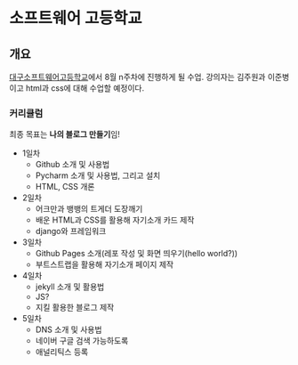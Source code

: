 # 소프트웨어 고등학교

## 개요
[대구소프트웨어고등학교](http://www.dgsw.hs.kr/)에서 8월 n주차에 진행하게 될  수업. 강의자는 김주원과 이준병이고 html과 css에 대해 수업할 예정이다.

### 커리큘럼
최종 목표는 **나의 블로그 만들기**임!
+ 1일차
    - Github 소개 및 사용법
    - Pycharm 소개 및 사용법, 그리고 설치
    - HTML, CSS 개론
+ 2일차
    - 어크만과 뱅뱅의 트게더 도장깨기
    - 배운 HTML과 CSS를 활용해 자기소개 카드 제작
    - django와 프레임워크 
+ 3일차
    - Github Pages 소개(레포 작성 및 화면 띄우기(hello world?))
    - 부트스트랩을 활용해 자기소개 페이지 제작
+ 4일차
    - jekyll 소개 및 활용법
    - JS?
    - 지킬 활용한 블로그 제작
+ 5일차
    - DNS 소개 및 사용법
    - 네이버 구글 검색 가능하도록
    - 애널리틱스 등록
